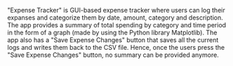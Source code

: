 "Expense Tracker" is GUI-based expense tracker where users can log their expanses and categorize them by date, amount, category and description. 
The app provides a summary of total spending by category and time period in the form of a graph (made by using the Python library Matplotlib).
The app also has a "Save Expense Changes" button that saves all the current logs and writes them back to the CSV file. Hence, once the users press the "Save Expense Changes" button, no summary can be provided anymore.
